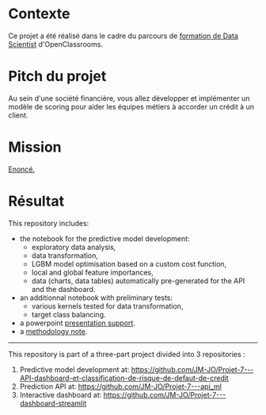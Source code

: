 # Contexte
Ce projet a été réalisé dans le cadre du parcours de [formation de Data Scientist](https://openclassrooms.com/fr/paths/164-data-scientist) d'OpenClassrooms.

# Pitch du projet
Au sein d'une société financière, vous allez développer et implémenter un modèle de scoring pour aider les équipes métiers à accorder un crédit à un client.

# Mission
[Enoncé.](https://github.com/JM-JO/OpenClassrooms-Projet-7---Modelisation-risque-defaut-de-credit---API---Dashboard/blob/main/Mission.pdf)

# Résultat
This repository includes:  
- the notebook for the predictive model development: 
  - exploratory data analysis, 
  - data transformation, 
  - LGBM model optimisation based on a custom cost function,
  - local and global feature importances,
  - data (charts, data tables) automatically pre-generated for the API and the dashboard.
- an additionnal notebook with preliminary tests:
  - various kernels tested for data transformation, 
  - target class balancing.
- a powerpoint [presentation support](https://github.com/JM-JO/OpenClassrooms-Projet-7---Modelisation-risque-defaut-de-credit---API---Dashboard/blob/main/Pr%C3%A9sentation.pdf).
- a [methodology note](https://github.com/JM-JO/OpenClassrooms-Projet-7---Modelisation-risque-defaut-de-credit---API---Dashboard/blob/main/P7_02_Note_methodologique.pdf).

-------------------------

This repository is part of a three-part project divided into 3 repositories :  
1) Predictive model development at: https://github.com/JM-JO/Projet-7---API-dashboard-et-classification-de-risque-de-defaut-de-credit
2) Prediction API at: https://github.com/JM-JO/Projet-7---api_ml
3) Interactive dashboard at: https://github.com/JM-JO/Projet-7---dashboard-streamlit

